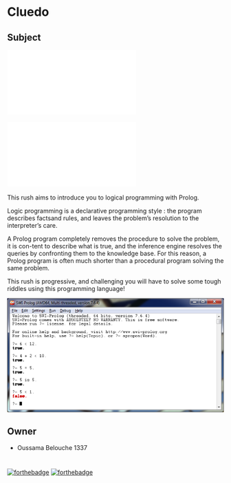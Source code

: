 # Cluedo

## Subject
![subject_fr](/ressources/cluedo.pdf)

![subjet_eng](/ressources/cluedo.eng.pdf)

This rush aims to introduce you to logical programming with Prolog.

Logic programming is a declarative programming style : the program describes factsand rules, and leaves the problem’s resolution to the interpreter’s care.

A Prolog program completely removes the procedure to solve the problem, it is con-tent to describe what is true, and the inference engine resolves the queries by confronting them to the knowledge base. For this reason, a Prolog program is often much shorter than a procedural program solving the same problem.

This rush is progressive, and challenging you will have to solve some tough riddles using this programming language!

![screenshot](/ressources/prolog.png)

## Owner
- Oussama Belouche 1337

#
[![forthebadge](https://forthebadge.com/images/badges/makes-people-smile.svg)](https://forthebadge.com)
[![forthebadge](https://forthebadge.com/images/badges/built-with-love.svg)](https://forthebadge.com)
